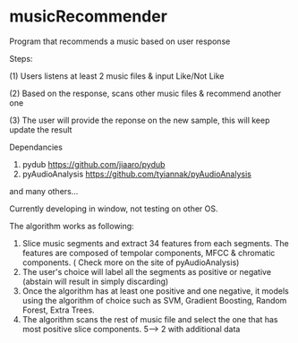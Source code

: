 # musicRecommender
Program that recommends a music based on user response

Steps:

(1) Users listens at least 2 music files & input Like/Not Like 

(2) Based on the response, scans other music files & recommend another one 

(3) The user will provide the reponse on the new sample, this will keep update the result


Dependancies

1. pydub https://github.com/jiaaro/pydub
2. pyAudioAnalysis https://github.com/tyiannak/pyAudioAnalysis

and many others...

Currently developing in window, not testing on other OS.


The algorithm works as following:
1. Slice music segments and extract 34 features from each segments. The features are composed of tempolar components, MFCC & chromatic components. ( Check more on the site of pyAudioAnalysis)
2. The user's choice will label all the segments as positive or negative (abstain will result in simply discarding)
3. Once the algorithm has at least one positive and one negative, it models using the algorithm of choice such as SVM, Gradient Boosting, Random Forest, Extra Trees.
4. The algorithm scans the rest of music file and select the one that has most positive slice components.
5--> 2 with additional data
